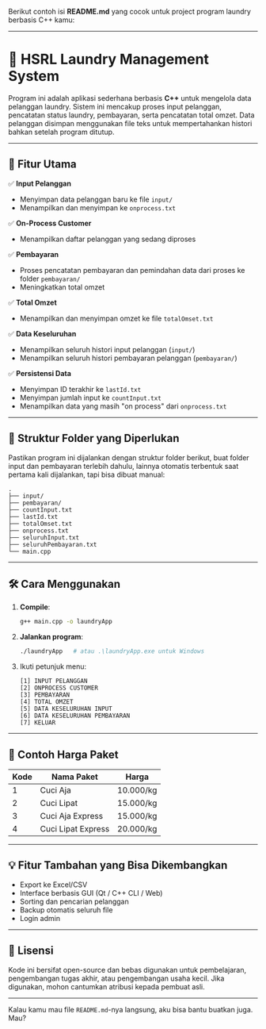 Berikut contoh isi **README.md** yang cocok untuk project program laundry berbasis C++ kamu:

---

# 🧺 HSRL Laundry Management System

Program ini adalah aplikasi sederhana berbasis **C++** untuk mengelola data pelanggan laundry. Sistem ini mencakup proses input pelanggan, pencatatan status laundry, pembayaran, serta pencatatan total omzet. Data pelanggan disimpan menggunakan file teks untuk mempertahankan histori bahkan setelah program ditutup.

---

## 📂 Fitur Utama

✅ **Input Pelanggan**

* Menyimpan data pelanggan baru ke file `input/`
* Menampilkan dan menyimpan ke `onprocess.txt`

✅ **On-Process Customer**

* Menampilkan daftar pelanggan yang sedang diproses

✅ **Pembayaran**

* Proses pencatatan pembayaran dan pemindahan data dari proses ke folder `pembayaran/`
* Meningkatkan total omzet

✅ **Total Omzet**

* Menampilkan dan menyimpan omzet ke file `totalOmset.txt`

✅ **Data Keseluruhan**

* Menampilkan seluruh histori input pelanggan (`input/`)
* Menampilkan seluruh histori pembayaran pelanggan (`pembayaran/`)

✅ **Persistensi Data**

* Menyimpan ID terakhir ke `lastId.txt`
* Menyimpan jumlah input ke `countInput.txt`
* Menampilkan data yang masih "on process" dari `onprocess.txt`

---

## 📁 Struktur Folder yang Diperlukan

Pastikan program ini dijalankan dengan struktur folder berikut, buat folder input dan pembayaran terlebih dahulu, lainnya otomatis terbentuk saat pertama kali dijalankan, tapi bisa dibuat manual:

```
.
├── input/
├── pembayaran/
├── countInput.txt
├── lastId.txt
├── totalOmset.txt
├── onprocess.txt
├── seluruhInput.txt
├── seluruhPembayaran.txt
└── main.cpp
```

---

## 🛠️ Cara Menggunakan

1. **Compile**:

   ```bash
   g++ main.cpp -o laundryApp
   ```

2. **Jalankan program**:

   ```bash
   ./laundryApp   # atau .\laundryApp.exe untuk Windows
   ```

3. Ikuti petunjuk menu:

   ```
   [1] INPUT PELANGGAN
   [2] ONPROCESS CUSTOMER
   [3] PEMBAYARAN
   [4] TOTAL OMZET
   [5] DATA KESELURUHAN INPUT
   [6] DATA KESELURUHAN PEMBAYARAN
   [7] KELUAR
   ```

---

## 📌 Contoh Harga Paket

| Kode | Nama Paket         | Harga     |
| ---- | ------------------ | --------- |
| 1    | Cuci Aja           | 10.000/kg |
| 2    | Cuci Lipat         | 15.000/kg |
| 3    | Cuci Aja Express   | 15.000/kg |
| 4    | Cuci Lipat Express | 20.000/kg |

---

## 💡 Fitur Tambahan yang Bisa Dikembangkan

* Export ke Excel/CSV
* Interface berbasis GUI (Qt / C++ CLI / Web)
* Sorting dan pencarian pelanggan
* Backup otomatis seluruh file
* Login admin

---

## 📄 Lisensi

Kode ini bersifat open-source dan bebas digunakan untuk pembelajaran, pengembangan tugas akhir, atau pengembangan usaha kecil. Jika digunakan, mohon cantumkan atribusi kepada pembuat asli.

---

Kalau kamu mau file `README.md`-nya langsung, aku bisa bantu buatkan juga. Mau?
